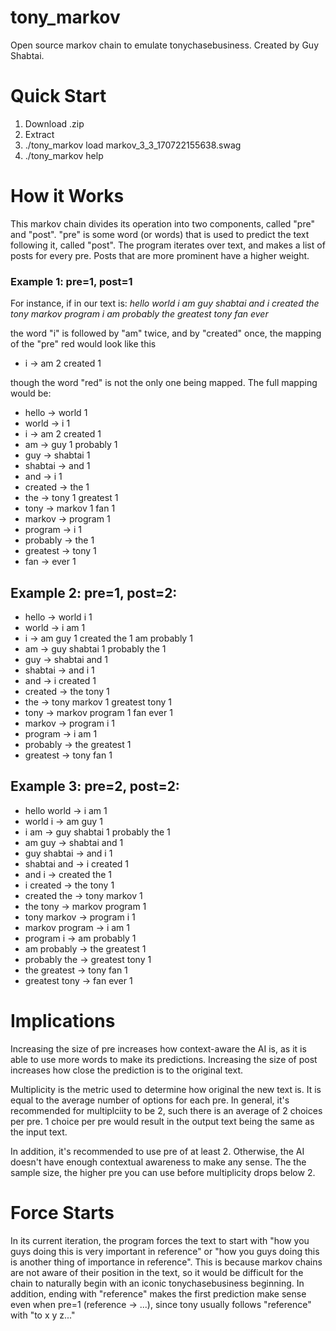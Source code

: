 # tony_markov
Open source markov chain to emulate tonychasebusiness. Created by Guy Shabtai.

# Quick Start
1. Download .zip
2. Extract
3. ./tony_markov load markov_3_3_170722155638.swag
4. ./tony_markov help

# How it Works
This markov chain divides its operation into two components, called "pre" and "post". "pre" is some word (or words) that is used to predict the text following it, called "post". The program iterates over text, and makes a list of posts for every pre. Posts that are more prominent have a higher weight.

### Example 1: pre=1, post=1
For instance, if in our text is: *hello world i am guy shabtai and i created the tony markov program i am probably the greatest tony fan ever*

the word "i" is followed by "am" twice, and by "created" once, the mapping of the "pre" red would look like this

- i -> am 2 created 1

though the word "red" is not the only one being mapped. The full mapping would be:

- hello -> world 1
- world -> i 1
- i -> am 2 created 1
- am -> guy 1 probably 1
- guy -> shabtai 1
- shabtai -> and 1
- and -> i 1
- created -> the 1
- the -> tony 1 greatest 1
- tony -> markov 1 fan 1
- markov -> program 1
- program -> i 1
- probably -> the 1
- greatest -> tony 1
- fan -> ever 1

## Example 2: pre=1, post=2:

- hello -> world i 1
- world -> i am 1
- i -> am guy 1 created the 1 am probably 1
- am -> guy shabtai 1 probably the 1
- guy -> shabtai and 1
- shabtai -> and i 1
- and -> i created 1
- created -> the tony 1
- the -> tony markov 1 greatest tony 1
- tony -> markov program 1 fan ever 1
- markov -> program i 1
- program -> i am 1
- probably -> the greatest 1
- greatest -> tony fan 1

## Example 3: pre=2, post=2:

- hello world -> i am 1
- world i -> am guy 1
- i am -> guy shabtai 1 probably the 1
- am guy -> shabtai and 1
- guy shabtai -> and i 1
- shabtai and -> i created 1
- and i -> created the 1
- i created -> the tony 1
- created the -> tony markov 1
- the tony -> markov program 1
- tony markov -> program i 1
- markov program -> i am 1
- program i -> am probably 1
- am probably -> the greatest 1
- probably the -> greatest tony 1
- the greatest -> tony fan 1
- greatest tony -> fan ever 1

# Implications
Increasing the size of pre increases how context-aware the AI is, as it is able to use more words to make its predictions. Increasing the size of post increases how close the prediction is to the original text.

Multiplicity is the metric used to determine how original the new text is. It is equal to the average number of options for each pre. In general, it's recommended for multiplciity to be 2, such there is an average of 2 choices per pre. 1 choice per pre would result in the output text being the same as the input text.

In addition, it's recommended to use pre of at least 2. Otherwise, the AI doesn't have enough contextual awareness to make any sense. The the sample size, the higher pre you can use before multiplicity drops below 2.

# Force Starts

In its current iteration, the program forces the text to start with "how you guys doing this is very important in reference" or "how you guys doing this is another thing of importance in reference". This is because markov chains are not aware of their position in the text, so it would be difficult for the chain to naturally begin with an iconic tonychasebusiness beginning. In addition, ending with "reference" makes the first prediction make sense even when pre=1 (reference -> ...), since tony usually follows "reference" with "to x y z..."
